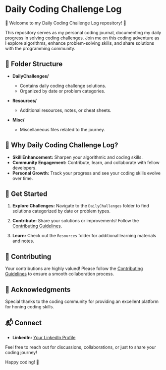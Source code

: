 # Daily Coding Challenge Log

🚀 Welcome to my Daily Coding Challenge Log repository! 🚀

This repository serves as my personal coding journal, documenting my daily progress in solving coding challenges. Join me on this coding adventure as I explore algorithms, enhance problem-solving skills, and share solutions with the programming community.

## 📁 Folder Structure

- **DailyChallenges/**
  - Contains daily coding challenge solutions.
  - Organized by date or problem categories.

- **Resources/**
  - Additional resources, notes, or cheat sheets.

- **Misc/**
  - Miscellaneous files related to the journey.

## 🌟 Why Daily Coding Challenge Log?

- **Skill Enhancement:** Sharpen your algorithmic and coding skills.
- **Community Engagement:** Contribute, learn, and collaborate with fellow developers.
- **Personal Growth:** Track your progress and see your coding skills evolve over time.

## 🚀 Get Started

1. **Explore Challenges:** Navigate to the `DailyChallenges` folder to find solutions categorized by date or problem types.

2. **Contribute:** Share your solutions or improvements! Follow the [Contributing Guidelines](CONTRIBUTING.md).

3. **Learn:** Check out the `Resources` folder for additional learning materials and notes.

## 🤝 Contributing

Your contributions are highly valued! Please follow the [Contributing Guidelines](CONTRIBUTING.md) to ensure a smooth collaboration process.

## 🙏 Acknowledgments

Special thanks to the coding community for providing an excellent platform for honing coding skills.

## 📬 Connect

- **LinkedIn:** [Your LinkedIn Profile](https://www.linkedin.com/in/sagarneeli/)

Feel free to reach out for discussions, collaborations, or just to share your coding journey!

Happy coding! 🚀
